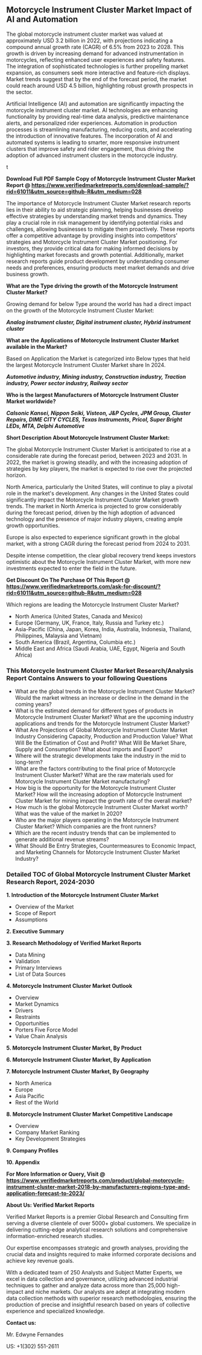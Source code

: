 <h2>Motorcycle Instrument Cluster Market Impact of AI and Automation</h2><p>The global motorcycle instrument cluster market was valued at approximately USD 3.2 billion in 2022, with projections indicating a compound annual growth rate (CAGR) of 6.5% from 2023 to 2028. This growth is driven by increasing demand for advanced instrumentation in motorcycles, reflecting enhanced user experiences and safety features. The integration of sophisticated technologies is further propelling market expansion, as consumers seek more interactive and feature-rich displays. Market trends suggest that by the end of the forecast period, the market could reach around USD 4.5 billion, highlighting robust growth prospects in the sector.</p><p>Artificial Intelligence (AI) and automation are significantly impacting the motorcycle instrument cluster market. AI technologies are enhancing functionality by providing real-time data analysis, predictive maintenance alerts, and personalized rider experiences. Automation in production processes is streamlining manufacturing, reducing costs, and accelerating the introduction of innovative features. The incorporation of AI and automated systems is leading to smarter, more responsive instrument clusters that improve safety and rider engagement, thus driving the adoption of advanced instrument clusters in the motorcycle industry.</p>t</p><p id="" class=""><strong>Download Full PDF Sample Copy of Motorcycle Instrument Cluster Market Report @ <a href="https://www.verifiedmarketreports.com/download-sample/?rid=61011&utm_source=github-R&utm_medium=028" target="_blank">https://www.verifiedmarketreports.com/download-sample/?rid=61011&utm_source=github-R&utm_medium=028</a></strong></p><p>The importance of&nbsp;Motorcycle Instrument Cluster Market research reports lies in their ability to aid strategic planning, helping businesses develop effective strategies by understanding market trends and dynamics. They play a crucial role in risk management by identifying potential risks and challenges, allowing businesses to mitigate them proactively. These reports offer a competitive advantage by providing insights into competitors' strategies and Motorcycle Instrument Cluster Market positioning. For investors, they provide critical data for making informed decisions by highlighting market forecasts and growth potential. Additionally, market research reports guide product development by understanding consumer needs and preferences, ensuring products meet market demands and drive business growth.</p><p><strong>What are the&nbsp;Type driving the growth of the Motorcycle Instrument Cluster Market?</strong></p><p id="" class="">Growing demand for below Type around the world has had a direct impact on the growth of the Motorcycle Instrument Cluster Market:</p><em><strong>Analog instrument cluster, Digital instrument cluster, Hybrid instrument cluster</strong></em></p><strong>What are the&nbsp;Applications&nbsp;of Motorcycle Instrument Cluster Market available in the Market?</strong></p><p id="" class="">Based on Application the Market is categorized into Below types that held the largest Motorcycle Instrument Cluster Market share In 2024.</p><em><strong>Automotive industry, Mining industry, Construction industry, Traction industry, Power sector industry, Railway sector</strong></em></p><strong>Who is the largest Manufacturers of Motorcycle Instrument Cluster Market worldwide?</strong></p><p><em><strong>Calsonic Kansei, Nippon Seiki, Visteon, J&P Cycles, JPM Group, Cluster Repairs, DIME CITY CYCLES, Texas Instruments, Pricol, Super Bright LEDs, MTA, Delphi Automotive</strong></em></p><p id="" class=""><strong>Short Description About Motorcycle Instrument Cluster Market:</strong></p><p>The global Motorcycle Instrument Cluster Market is anticipated to rise at a considerable rate during the forecast period, between 2023 and 2031. In 2022, the market is growing steadily, and with the increasing adoption of strategies by key players, the market is expected to rise over the projected horizon.</p><p>North America, particularly the United States, will continue to play a pivotal role in the market's development. Any changes in the United States could significantly impact the Motorcycle Instrument Cluster Market growth trends. The market in North America is projected to grow considerably during the forecast period, driven by the high adoption of advanced technology and the presence of major industry players, creating ample growth opportunities.</p><p>Europe is also expected to experience significant growth in the global market, with a strong CAGR during the forecast period from 2024 to 2031.</p><p>Despite intense competition, the clear global recovery trend keeps investors optimistic about the Motorcycle Instrument Cluster Market, with more new investments expected to enter the field in the future.</p><p id="" class=""><strong>Get Discount On The Purchase Of This Report @ <a href="https://www.verifiedmarketreports.com/ask-for-discount/?rid=61011&utm_source=github-R&utm_medium=028" target="_blank">https://www.verifiedmarketreports.com/ask-for-discount/?rid=61011&utm_source=github-R&utm_medium=028</a></strong></p>Which regions are leading the Motorcycle Instrument Cluster Market?</p><ul><li>North America (United States, Canada and Mexico)</li><li>Europe (Germany, UK, France, Italy, Russia and Turkey etc.)</li><li>Asia-Pacific (China, Japan, Korea, India, Australia, Indonesia, Thailand, Philippines, Malaysia and Vietnam)</li><li>South America (Brazil, Argentina, Columbia etc.)</li><li>Middle East and Africa (Saudi Arabia, UAE, Egypt, Nigeria and South Africa)</li></ul><h3 id="" class="">This Motorcycle Instrument Cluster Market Research/Analysis Report Contains Answers to your following Questions</h3><ul><li>What are the global trends in the Motorcycle Instrument Cluster Market? Would the market witness an increase or decline in the demand in the coming years?</li><li>What is the estimated demand for different types of products in Motorcycle Instrument Cluster Market? What are the upcoming industry applications and trends for the Motorcycle Instrument Cluster Market?</li><li>What Are Projections of Global Motorcycle Instrument Cluster Market Industry Considering Capacity, Production and Production Value? What Will Be the Estimation of Cost and Profit? What Will Be Market Share, Supply and Consumption? What about imports and Export?</li><li>Where will the strategic developments take the industry in the mid to long-term?</li><li>What are the factors contributing to the final price of Motorcycle Instrument Cluster Market? What are the raw materials used for Motorcycle Instrument Cluster Market manufacturing?</li><li>How big is the opportunity for the Motorcycle Instrument Cluster Market? How will the increasing adoption of Motorcycle Instrument Cluster Market for mining impact the growth rate of the overall market?</li><li>How much is the global Motorcycle Instrument Cluster Market worth? What was the value of the market In 2020?</li><li>Who are the major players operating in the Motorcycle Instrument Cluster Market? Which companies are the front runners?</li><li>Which are the recent industry trends that can be implemented to generate additional revenue streams?</li><li>What Should Be Entry Strategies, Countermeasures to Economic Impact, and Marketing Channels for Motorcycle Instrument Cluster Market Industry?</li></ul><h3 id="" class="">Detailed TOC of Global Motorcycle Instrument Cluster Market Research Report, 2024-2030</h3><p id="" class=""><strong>1. Introduction of the Motorcycle Instrument Cluster Market</strong></p><ul><li>Overview of the Market</li><li>Scope of Report</li><li>Assumptions</li></ul><p id="" class=""><strong>2. Executive Summary</strong></p><p id="" class=""><strong>3. Research Methodology of Verified Market Reports</strong></p><ul><li>Data Mining</li><li>Validation</li><li>Primary Interviews</li><li>List of Data Sources</li></ul><p id="" class=""><strong>4. Motorcycle Instrument Cluster Market Outlook</strong></p><ul><li>Overview</li><li>Market Dynamics</li><li>Drivers</li><li>Restraints</li><li>Opportunities</li><li>Porters Five Force Model</li><li>Value Chain Analysis</li></ul><p id="" class=""><strong>5. Motorcycle Instrument Cluster Market, By Product</strong></p><p id="" class=""><strong>6. Motorcycle Instrument Cluster Market, By Application</strong></p><p id="" class=""><strong>7. Motorcycle Instrument Cluster Market, By Geography</strong></p><ul><li>North America</li><li>Europe</li><li>Asia Pacific</li><li>Rest of the World</li></ul><p id="" class=""><strong>8. Motorcycle Instrument Cluster Market Competitive Landscape</strong></p><ul><li>Overview</li><li>Company Market Ranking</li><li>Key Development Strategies</li></ul><p id="" class=""><strong>9. Company Profiles</strong></p><p id="" class=""><strong>10. Appendix</strong></p><p id="" class=""><strong>For More Information or Query, Visit @ <a href="https://www.verifiedmarketreports.com/product/global-motorcycle-instrument-cluster-market-2018-by-manufacturers-regions-type-and-application-forecast-to-2023/" target="_blank">https://www.verifiedmarketreports.com/product/global-motorcycle-instrument-cluster-market-2018-by-manufacturers-regions-type-and-application-forecast-to-2023/</a></strong></p><p id="" class=""><strong>About Us: Verified Market Reports</strong></p><p id="" class="">Verified Market Reports is a premier Global Research and Consulting firm serving a diverse clientele of over 5000+ global customers. We specialize in delivering cutting-edge analytical research solutions and comprehensive information-enriched research studies.</p><p id="" class="">Our expertise encompasses strategic and growth analyses, providing the crucial data and insights required to make informed corporate decisions and achieve key revenue goals.</p><p id="" class="">With a dedicated team of 250 Analysts and Subject Matter Experts, we excel in data collection and governance, utilizing advanced industrial techniques to gather and analyze data across more than 25,000 high-impact and niche markets. Our analysts are adept at integrating modern data collection methods with superior research methodologies, ensuring the production of precise and insightful research based on years of collective experience and specialized knowledge.</p><p id="" class=""><strong>Contact us:</strong></p><p id="" class="">Mr. Edwyne Fernandes</p><p id="" class="">US: +1(302) 551-2611</p>
